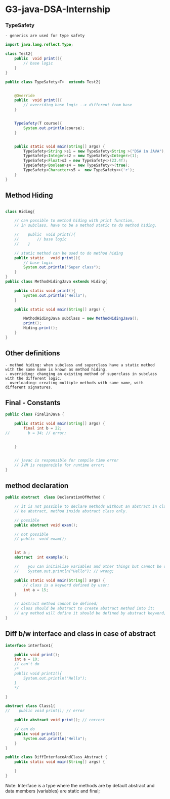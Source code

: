# G3-java-DSA-Internship

### TypeSafety

    - generics are used for type safety

```java
import java.lang.reflect.Type;

class Test2{
    public  void print(){
        // base logic
    }
}

public class TypeSafety<T>  extends Test2{


    @Override
    public  void print(){
        // overriding base logic --> different from base
    }


    TypeSafety(T course){
        System.out.println(course);
    }


    public static void main(String[] args) {
        TypeSafety<String >s1 = new TypeSafety<String >("DSA in JAVA");
        TypeSafety<Integer>s2 = new TypeSafety<Integer>(1);
        TypeSafety<Float>s3 = new TypeSafety<>(23.4f);
        TypeSafety<Boolean>s4 = new TypeSafety<>(true);
        TypeSafety<Character>s5 =  new TypeSafety<>('r');
    }
}
```

## Method Hiding

```java

class Hiding{

    // can possible to method hiding with print function,
    // in subclass, have to be a method static to do method hiding.

    //    public  void print(){
    //        // base logic
    //    }

    // static method can be used to do method hiding
    public static   void print(){
        // base logic
        System.out.println("Super class");
    }
}
public class MethodHidingJava extends Hiding{

    public static void print(){
        System.out.println("Hello");
    }

    public static void main(String[] args) {

        MethodHidingJava subClass = new MethodHidingJava();
        print();
        Hiding.print();
    }
}

```

## Other definitions

    - method hiding: when subclass and superclass have a static method with the same name is known as method hiding.
    - overriding: changing an existing method of superclass in subclass with the different logic.
    - overloading: creating multiple methods with same name, with different signatures.

## Final - Constants

```java
public class FinalInJava {

    public static void main(String[] args) {
        final int b = 22;
//        b = 34; // error;


    }


    // javac is responsible for compile time error
    // JVM is responsible for runtime error;
}
```

## method declaration

```java
public abstract  class DeclarationOfMethod {

    // it is not possible to declare methods without an abstract in classes, to declare a method in a class it has to
    // be abstract, method inside abstract class only.

    // possible
    public abstract void exam();

    // not possible
    // public  void exam();


    int a ;
    abstract  int example();

    //    you can initialize variables and other things but cannot be declared;
    //    System.out.println("Hello"); // wrong;

    public static void main(String[] args) {
        // class is a keyword defined by user;
        int a = 15;
    }

    // abstract method cannot be defined;
    // class should be abstract to create abstract method into it;
    // any method will define it should be defined by abstract keyword;
}
```

## Diff b/w interface and class in case of abstract

```java
interface interface1{

    public void print();
    int a = 10;
    // can't do
    /*
    public void print1(){
        System.out.println("Hello");
    }
    */

}

abstract class Class1{
//    public void print(); // error

    public abstract void print(); // correct

    // can do
    public void print1(){
        System.out.println("Hello");
    }
}

public class DiffInterfaceAndClass_Abstract {
    public static void main(String[] args) {

    }
}

```

Note: Interface is a type where the methods are by default abstract and data members (variables) are static and final;
